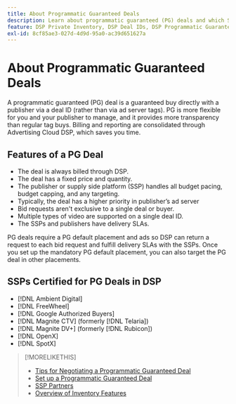 ```yaml
---
title: About Programmatic Guaranteed Deals
description: Learn about programmatic guaranteed (PG) deals and which SSPs are certified to provide them.
feature: DSP Private Inventory, DSP Deal IDs, DSP Programmatic Guaranteed Deals
exl-id: 8cf85ae3-027d-4d9d-95a0-ac39d651627a
---
```

# About Programmatic Guaranteed Deals

A programmatic guaranteed (PG) deal is a guaranteed buy directly with a publisher via a deal ID (rather than via ad server tags). PG is more flexible for you and your publisher to manage, and it provides more transparency than regular tag buys. Billing and reporting are consolidated through Advertising Cloud DSP, which saves you time.

## Features of a PG Deal

* The deal is always billed through DSP.
* The deal has a fixed price and quantity.
* The publisher or supply side platform (SSP) handles all budget pacing, budget capping, and any targeting.
* Typically, the deal has a higher priority in publisher’s ad server
* Bid requests aren't exclusive to a single deal or buyer.
* Multiple types of video are supported on a single deal ID.
* The SSPs and publishers have delivery SLAs.

PG deals require a PG default placement and ads so DSP can return a request to each bid request and fulfill delivery SLAs with the SSPs. Once you set up the mandatory PG default placement, you can also target the PG deal in other placements.

## SSPs Certified for PG Deals in DSP

* [!DNL Ambient Digital]
* [!DNL FreeWheel]
* [!DNL Google Authorized Buyers]
* [!DNL Magnite CTV] (formerly [!DNL Telaria])
* [!DNL Magnite DV+] (formerly [!DNL Rubicon])
* [!DNL OpenX]
* [!DNL SpotX]

>[!MORELIKETHIS]
>
>* [Tips for Negotiating a Programmatic Guaranteed Deal](/help/dsp/inventory/programmatic-guaranteed-tips.md)
>* [Set up a Programmatic Guaranteed Deal](programmatic-guaranteed-set-up.md)
>* [SSP Partners](ssp-partners.md)
>* [Overview of Inventory Features](inventory-overview.md)
